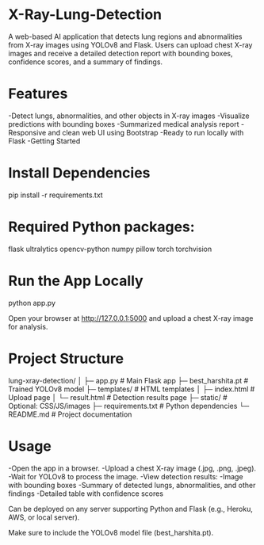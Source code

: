 # X-Ray-Lung-Detection

A web-based AI application that detects lung regions and abnormalities from X-ray images using YOLOv8 and Flask. Users can upload chest X-ray images and receive a detailed detection report with bounding boxes, confidence scores, and a summary of findings.

# Features

-Detect lungs, abnormalities, and other objects in X-ray images
-Visualize predictions with bounding boxes
-Summarized medical analysis report
-Responsive and clean web UI using Bootstrap
-Ready to run locally with Flask
-Getting Started

# Install Dependencies
pip install -r requirements.txt


# Required Python packages:
flask
ultralytics 
opencv-python
numpy
pillow
torch
torchvision

# Run the App Locally
python app.py


Open your browser at http://127.0.0.1:5000
 and upload a chest X-ray image for analysis.

# Project Structure
lung-xray-detection/
│
├─ app.py                   # Main Flask app
├─ best_harshita.pt         # Trained YOLOv8 model
├─ templates/               # HTML templates
│   ├─ index.html           # Upload page
│   └─ result.html          # Detection results page
├─ static/                  # Optional: CSS/JS/images
├─ requirements.txt         # Python dependencies
└─ README.md                # Project documentation

# Usage
-Open the app in a browser.
-Upload a chest X-ray image (.jpg, .png, .jpeg).
-Wait for YOLOv8 to process the image.
-View detection results:
-Image with bounding boxes
-Summary of detected lungs, abnormalities, and other findings
-Detailed table with confidence scores


Can be deployed on any server supporting Python and Flask (e.g., Heroku, AWS, or local server).

Make sure to include the YOLOv8 model file (best_harshita.pt).
